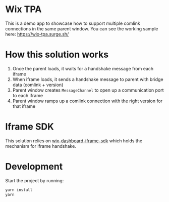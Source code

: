# Wix TPA
This is a demo app to showcase how to support multiple comlink connections in the same parent window.
You can see the working sample here: https://wix-tpa.surge.sh/

# How this solution works

1. Once the parent loads, it waits for a handshake message from each iframe
2. When iframe loads, it sends a handshake message to parent with bridge data (comlink + version)
3. Parent window creates `MessageChannel` to open up a communication port to each iframe
4. Parent window ramps up a comlink connection with the right version for that iframe

# Iframe SDK
This solution relies on [wix-dashboard-iframe-sdk](https://github.com/wix-incubator/wix-dashboard-iframe-sdk) which holds the mechanism for iframe handshake.

# Development
Start the project by running:

```sh
yarn install
yarn 
```